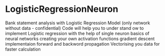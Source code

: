 # LogisticRegressionNeuron
Bank statement analysis with Logistic Regression Model (only network without data - confidential)
Code will help you to under stand ow to implement Logistic regression with the help of single neuron
basics of neural networks
creating your own activation functions
gradient descent implementaion
forward and backword propagation 
Vectorising you data for faster calculation
